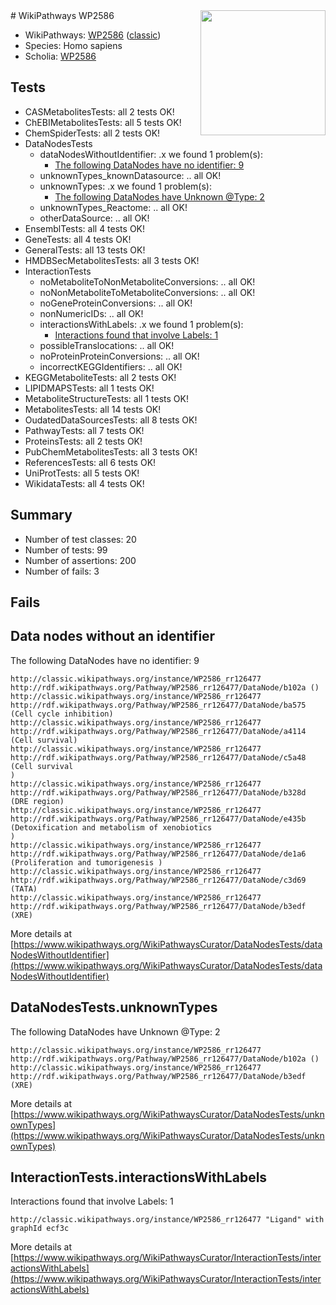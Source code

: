 <img style="float: right; width: 200px" src="https://upload.wikimedia.org/wikipedia/commons/thumb/8/83/Wplogo_with_text_500.png/640px-Wplogo_with_text_500.png" />
# WikiPathways WP2586

* WikiPathways: [WP2586](https://wikipathways.org/pathways/WP2586) ([classic](https://classic.wikipathways.org/instance/WP2586))
* Species: Homo sapiens
* Scholia: [WP2586](https://scholia.toolforge.org/wikipathways/WP2586)
## Tests
* CASMetabolitesTests: all 2 tests OK!
* ChEBIMetabolitesTests: all 5 tests OK!
* ChemSpiderTests: all 2 tests OK!
* DataNodesTests
    * dataNodesWithoutIdentifier: .x we found 1 problem(s):
        * [The following DataNodes have no identifier: 9](#d2d32fa8)
    * unknownTypes_knownDatasource: .. all OK!
    * unknownTypes: .x we found 1 problem(s):
        * [The following DataNodes have Unknown @Type: 2](#839973e0)
    * unknownTypes_Reactome: .. all OK!
    * otherDataSource: .. all OK!
* EnsemblTests: all 4 tests OK!
* GeneTests: all 4 tests OK!
* GeneralTests: all 13 tests OK!
* HMDBSecMetabolitesTests: all 3 tests OK!
* InteractionTests
    * noMetaboliteToNonMetaboliteConversions: .. all OK!
    * noNonMetaboliteToMetaboliteConversions: .. all OK!
    * noGeneProteinConversions: .. all OK!
    * nonNumericIDs: .. all OK!
    * interactionsWithLabels: .x we found 1 problem(s):
        * [Interactions found that involve Labels: 1](#630d2678)
    * possibleTranslocations: .. all OK!
    * noProteinProteinConversions: .. all OK!
    * incorrectKEGGIdentifiers: .. all OK!
* KEGGMetaboliteTests: all 2 tests OK!
* LIPIDMAPSTests: all 1 tests OK!
* MetaboliteStructureTests: all 1 tests OK!
* MetabolitesTests: all 14 tests OK!
* OudatedDataSourcesTests: all 8 tests OK!
* PathwayTests: all 7 tests OK!
* ProteinsTests: all 2 tests OK!
* PubChemMetabolitesTests: all 3 tests OK!
* ReferencesTests: all 6 tests OK!
* UniProtTests: all 5 tests OK!
* WikidataTests: all 4 tests OK!


## Summary

* Number of test classes: 20
* Number of tests: 99
* Number of assertions: 200
* Number of fails: 3

## Fails

<a name="d2d32fa8" />

## Data nodes without an identifier

The following DataNodes have no identifier: 9
```
http://classic.wikipathways.org/instance/WP2586_rr126477 http://rdf.wikipathways.org/Pathway/WP2586_rr126477/DataNode/b102a ()
http://classic.wikipathways.org/instance/WP2586_rr126477 http://rdf.wikipathways.org/Pathway/WP2586_rr126477/DataNode/ba575 (Cell cycle inhibition)
http://classic.wikipathways.org/instance/WP2586_rr126477 http://rdf.wikipathways.org/Pathway/WP2586_rr126477/DataNode/a4114 (Cell survival)
http://classic.wikipathways.org/instance/WP2586_rr126477 http://rdf.wikipathways.org/Pathway/WP2586_rr126477/DataNode/c5a48 (Cell survival
)
http://classic.wikipathways.org/instance/WP2586_rr126477 http://rdf.wikipathways.org/Pathway/WP2586_rr126477/DataNode/b328d (DRE region)
http://classic.wikipathways.org/instance/WP2586_rr126477 http://rdf.wikipathways.org/Pathway/WP2586_rr126477/DataNode/e435b (Detoxification and metabolism of xenobiotics
)
http://classic.wikipathways.org/instance/WP2586_rr126477 http://rdf.wikipathways.org/Pathway/WP2586_rr126477/DataNode/de1a6 (Proliferation and tumorigenesis )
http://classic.wikipathways.org/instance/WP2586_rr126477 http://rdf.wikipathways.org/Pathway/WP2586_rr126477/DataNode/c3d69 (TATA)
http://classic.wikipathways.org/instance/WP2586_rr126477 http://rdf.wikipathways.org/Pathway/WP2586_rr126477/DataNode/b3edf (XRE)
```

More details at [https://www.wikipathways.org/WikiPathwaysCurator/DataNodesTests/dataNodesWithoutIdentifier](https://www.wikipathways.org/WikiPathwaysCurator/DataNodesTests/dataNodesWithoutIdentifier)

<a name="839973e0" />

## DataNodesTests.unknownTypes

The following DataNodes have Unknown @Type: 2
```
http://classic.wikipathways.org/instance/WP2586_rr126477 http://rdf.wikipathways.org/Pathway/WP2586_rr126477/DataNode/b102a ()
http://classic.wikipathways.org/instance/WP2586_rr126477 http://rdf.wikipathways.org/Pathway/WP2586_rr126477/DataNode/b3edf (XRE)
```

More details at [https://www.wikipathways.org/WikiPathwaysCurator/DataNodesTests/unknownTypes](https://www.wikipathways.org/WikiPathwaysCurator/DataNodesTests/unknownTypes)

<a name="630d2678" />

## InteractionTests.interactionsWithLabels

Interactions found that involve Labels: 1
```
http://classic.wikipathways.org/instance/WP2586_rr126477 "Ligand" with graphId ecf3c
```

More details at [https://www.wikipathways.org/WikiPathwaysCurator/InteractionTests/interactionsWithLabels](https://www.wikipathways.org/WikiPathwaysCurator/InteractionTests/interactionsWithLabels)

